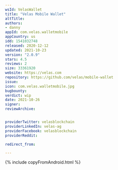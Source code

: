 ```yaml
---
wsId: VelasWallet
title: "Velas Mobile Wallet"
altTitle: 
authors:
- danny
appId: com.velas.walletmobile
appCountry: us
idd: 1541032748
released: 2020-12-12
updated: 2021-10-23
version: "2.0.9"
stars: 4.5
reviews: 2
size: 33361920
website: https://velas.com
repository: https://github.com/velas/mobile-wallet
issue: 
icon: com.velas.walletmobile.jpg
bugbounty: 
verdict: wip
date: 2021-10-26
signer: 
reviewArchive:


providerTwitter: velasblockchain
providerLinkedIn: velas-ag
providerFacebook: velasblockchain
providerReddit: 

redirect_from:

---
```


{% include copyFromAndroid.html %}
